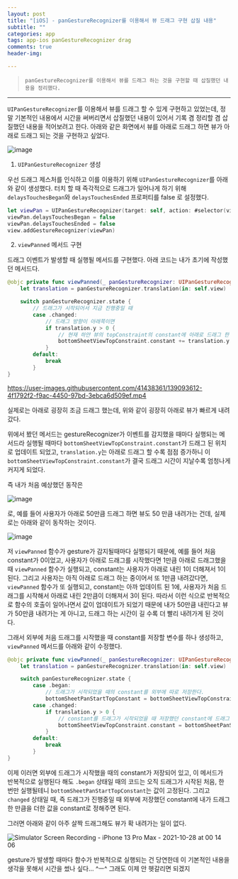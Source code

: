 ```yaml
---  
layout: post  
title: "[iOS] - panGestureRecognizer를 이용해서 뷰 드래그 구현 삽질 내용"  
subtitle: ""  
categories: app
tags: app-ios panGestureRecognizer drag
comments: true  
header-img: 

---  
```

  
> `panGestureRecognizer를 이용해서 뷰를 드래그 하는 것을 구현할 때 삽질했던 내용을 정리했다.`  

---

`UIPanGestureRecognizer`를 이용해서 뷰를 드래그 할 수 있게 구현하고 있었는데, 정말 기본적인 내용에서 시간을 써버리면서 삽질했던 내용이 있어서 기록 겸 정리할 겸 삽질했던 내용을 적어보려고 한다.
아래와 같은 화면에서 뷰를 아래로 드래그 하면 뷰가 아래로 드래그 되는 것을 구현하고 싶었다.

![image](https://user-images.githubusercontent.com/41438361/139088477-f05a317a-4847-4cad-b319-0b01fe1069e3.png)


1. `UIPanGestureRecognizer` 생성

우선 드래그 제스처를 인식하고 이를 이용하기 위해 `UIPanGestureRecognizer`를 아래와 같이 생성했다. 터치 할 때 즉각적으로 드래그가 일어나게 하기 위해 `delaysTouchesBegan`와 `delaysTouchesEnded` 프로퍼티를
false 로 설정했다.

```swift
let viewPan = UIPanGestureRecognizer(target: self, action: #selector(viewPanned(_:)))
viewPan.delaysTouchesBegan = false
viewPan.delaysTouchesEnded = false
view.addGestureRecognizer(viewPan)
```

2. `viewPanned` 메서드 구현

드래그 이벤트가 발생할 때 실행될 메서드를 구현했다. 아래 코드는 내가 초기에 작성했던 메서드다.

```swift
@objc private func viewPanned(_ panGestureRecognizer: UIPanGestureRecognizer) {
    let translation = panGestureRecognizer.translation(in: self.view)

    switch panGestureRecognizer.state {
        // 드래그가 시작되어서 지금 진행중일 때
        case .changed:
            // 드래그 방향이 아래쪽이면
            if translation.y > 0 {
                // 현재 하얀 뷰의 topConstraint의 constant에 아래로 드래그 한 만큼을 더한다.
                bottomSheetViewTopConstraint.constant += translation.y
            }
        default:
            break
        }
}
```

https://user-images.githubusercontent.com/41438361/139093612-4f1792f2-f9ac-4450-97bd-3ebca6d509ef.mp4

실제로는 아래로 굉장히 조금 드래그 했는데, 위와 같이 굉장히 아래로 뷰가 빠르게 내려갔다.

위에서 봤던 메서드는 gestureRecognizer가 이벤트를 감지했을 때마다 실행되는 메서드라 실행될 때마다 `bottomSheetViewTopConstraint.constant`가 드래그 된 위치로 업데이트 되었고, `translation.y`는 아래로 드래그 할 수록
점점 증가하니 이 `bottomSheetViewTopConstraint.constant`가 결국 드래그 시간이 지날수록 엄청나게 커지게 되었다.

즉 내가 처음 예상했던 동작은

![image](https://user-images.githubusercontent.com/41438361/139091606-50e5f748-8c35-4f95-a87d-6423453877a1.png)

로, 예를 들어 사용자가 아래로 50만큼 드래그 하면 뷰도 50 만큼 내려가는 건데, 실제로는 아래와 같이 동작하는 것이다.

![image](https://user-images.githubusercontent.com/41438361/139092430-08d980e3-9810-42db-9545-5f6487e07099.png)

저 `viewPanned` 함수가 gesture가 감지될때마다 실행되기 때문에, 예를 들어 처음 constant가 0이었고, 사용자가 아래로 드래그를 시작했다면 1만큼 아래로 드래그했을 때 `viewPanned` 함수가 실행되고,
constant는 사용자가 아래로 내린 1이 더해져서 1이 된다. 그리고 사용자는 아직 아래로 드래그 하는 중이어서 또 1만큼 내려갔다면, `viewPanned` 함수가 또 실행되고, constant는 아까 업데이트 된 1에, 사용자가
처음 드래그를 시작해서 아래로 내린 2만큼이 더해져서 3이 된다. 따라서 이런 식으로 반복적으로 함수의 호출이 일어나면서 값이 업데이트가 되었기 때문에 내가 50만큼 내린다고 뷰가 50만큼 내려가는 게 아니고, 드래그 하는 시간이 길 수록 더 빨리 내려가게 된 것이다.

그래서 외부에 처음 드래그를 시작했을 때 constant를 저장할 변수를 하나 생성하고, `viewPanned` 메서드를 아래와 같이 수정했다.

```swift
@objc private func viewPanned(_ panGestureRecognizer: UIPanGestureRecognizer) {
    let translation = panGestureRecognizer.translation(in: self.view)

    switch panGestureRecognizer.state {
        case .began:
            // 드래그가 시작되었을 때의 constant를 외부에 따로 저장한다.
            bottomSheetPanStartTopConstant = bottomSheetViewTopConstraint.constant
        case .changed:
            if translation.y > 0 {
                // constant를 드래그가 시작되었을 때 저장했던 constant에 드래그 한 만큼의 값을 더해서 업데이트한다.
                bottomSheetViewTopConstraint.constant = bottomSheetPanStartTopConstant + translation.y
            }
        default:
            break
        }
}
```

이제 이러면 외부에 드래그가 시작했을 때의 constant가 저장되어 있고, 이 메서드가 반복적으로 실행된다 해도 `.began` 상태일 때의 코드는 오직 드래그가 시작된 처음, 한 번만 실행될테니 `bottomSheetPanStartTopConstant`는 값이 고정된다. 그리고 `changed` 상태일 때, 즉 드래그가 진행중일 때 외부에 저장했던 constant에 내가 드래그 한 만큼을 더한 값을 constant로 정해주면 된다.

그러면 아래와 같이 아주 살짝 드래그해도 뷰가 확 내려가는 일이 없다.

![Simulator Screen Recording - iPhone 13 Pro Max - 2021-10-28 at 00 14 06](https://user-images.githubusercontent.com/41438361/139095057-694ebb35-6dac-4599-bad2-4621d3b64967.gif)

gesture가 발생할 때마다 함수가 반복적으로 실행되는 건 당연한데 이 기본적인 내용을 생각을 못해서 시간을 썼나 싶다... ^ㅡ^ 그래도 이제 안 헷갈리면 되겠지

